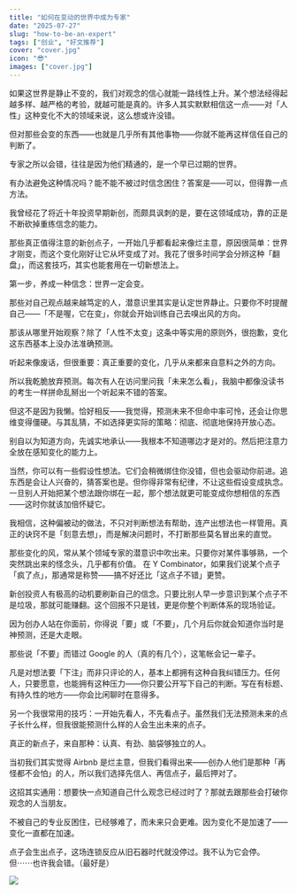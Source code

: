 ```yaml
---
title: "如何在变动的世界中成为专家"
date: "2025-07-27"
slug: "how-to-be-an-expert"
tags: ["创业", "好文推荐"]
cover: "cover.jpg"
icon: "😎"
images: ["cover.jpg"]
---
```

如果这世界是静止不变的，我们对观念的信心就能一路线性上升。某个想法经得起越多样、越严格的考验，就越可能是真的。许多人其实默默相信这一点——对「人性」这种变化不大的领域来说，这么想或许没错。



但对那些会变的东西——也就是几乎所有其他事物——你就不能再这样信任自己的判断了。



专家之所以会错，往往是因为他们精通的，是一个早已过期的世界。



有办法避免这种情况吗？能不能不被过时信念困住？答案是——可以，但得靠一点方法。



我曾经花了将近十年投资早期新创，而颇具讽刺的是，要在这领域成功，靠的正是不断砍掉重练信念的能力。



那些真正值得注意的新创点子，一开始几乎都看起来像烂主意，原因很简单：世界才刚变，而这个变化刚好让它从坏变成了对。我花了很多时间学会分辨这种「翻盘」，而这套技巧，其实也能套用在一切新想法上。



第一步，养成一种信念：世界一定会变。



那些对自己观点越来越笃定的人，潜意识里其实是认定世界静止。只要你不时提醒自己——「不是喔，它在变」，你就会开始训练自己去嗅出风的方向。



那该从哪里开始观察？除了「人性不太变」这条中等实用的原则外，很抱歉，变化这东西基本上没办法准确预测。



听起来像废话，但很重要：真正重要的变化，几乎从来都来自意料之外的方向。



所以我乾脆放弃预测。每次有人在访问里问我「未来怎么看」，我脑中都像没读书的考生一样拼命乱掰出一个听起来不错的答案。



但这不是因为我懒。恰好相反——我觉得，预测未来不但命中率可怜，还会让你思维变得僵硬。与其乱猜，不如选择更实际的策略：彻底、彻底地保持开放心态。



别自以为知道方向，先诚实地承认——我根本不知道哪边才是对的。然后把注意力全放在感知变化的能力上。



当然，你可以有一些假设性想法。它们会稍微绑住你没错，但也会驱动你前进。追东西是会让人兴奋的，猜答案也是。但你得非常有纪律，不让这些假设变成执念。
一旦别人开始把某个想法跟你绑在一起，那个想法就更可能变成你想相信的东西——这时你就该加倍怀疑它。



我相信，这种偏被动的做法，不只对判断想法有帮助，连产出想法也一样管用。真正的诀窍不是「刻意去想」，而是解决问题时，不打断那些莫名冒出来的直觉。



那些变化的风，常从某个领域专家的潜意识中吹出来。只要你对某件事够熟，一个突然跳出来的怪念头，几乎都有价值。
在 Y Combinator，如果我们说某个点子「疯了点」，那通常是称赞——搞不好还比「这点子不错」更赞。



新创投资人有极高的动机要刷新自己的信念。只要比别人早一步意识到某个点子不是垃圾，那就可能赚翻。这个回报不只是钱，更是你整个判断体系的现场验证。



因为创办人站在你面前，你得说「要」或「不要」，几个月后你就会知道你当时是神预测，还是大走眼。



那些说「不要」而错过 Google 的人（真的有几个），这笔帐会记一辈子。



凡是对想法要「下注」而非只评论的人，基本上都拥有这种自我纠错压力。任何人，只要愿意，也能拥有这种压力——你只要公开写下自己的判断。写在有标题、有持久性的地方——你会比闲聊时在意得多。



另一个我很常用的技巧：一开始先看人，不先看点子。虽然我们无法预测未来的点子长什么样，但我很能预测什么样的人会生出未来的点子。



真正的新点子，来自那种：认真、有劲、脑袋够独立的人。



当初我们其实觉得 Airbnb 是烂主意，但我们看得出来——创办人他们是那种「再怪都不会怕」的人，所以我们选择先信人、再信点子，最后押对了。



这招其实通用：想要快一点知道自己什么观念已经过时了？那就去跟那些会打破你观念的人当朋友。



不被自己的专业反困住，已经够难了，而未来只会更难。因为变化不是加速了——变化一直都在加速。



点子会生出点子，这场连锁反应从旧石器时代就没停过。我不认为它会停。
但⋯⋯也许我会错。（最好是）




![](https://prod-files-secure.s3.us-west-2.amazonaws.com/112d0858-5090-4d34-a606-b75eb8d65fd2/46476355-9cf3-4e99-9b7a-3531bc426380/1000202064.png?X-Amz-Algorithm=AWS4-HMAC-SHA256&X-Amz-Content-Sha256=UNSIGNED-PAYLOAD&X-Amz-Credential=ASIAZI2LB466RRVTLJGK%2F20250928%2Fus-west-2%2Fs3%2Faws4_request&X-Amz-Date=20250928T183713Z&X-Amz-Expires=3600&X-Amz-Security-Token=IQoJb3JpZ2luX2VjEDkaCXVzLXdlc3QtMiJGMEQCIDUn2nnzSPLrlTG0eXaSJHLIiXHh0tR5nSD%2FKXV4f3StAiBSwHjmo%2BpS8aWgqaI1FQOf2dC5C%2B%2Fb8RMwLTX4U%2BGzuyqIBAjC%2F%2F%2F%2F%2F%2F%2F%2F%2F%2F8BEAAaDDYzNzQyMzE4MzgwNSIMecLPUmcej70e7wuxKtwDk7pZiGgXT%2Bay8SJYI%2F29qiccJCm1RmikE84wap0w7gS6lVmTDUJFisMId5Lj1jRJDjHdTTGuSB5jvPysbLGN63%2BXhqhcRtSwYHa5IIl7TwuxYI7PmZk%2FvuJv7ghGH8yZn3naMkOjMb5vwE6YQFW3ugpJFp8Ta%2BY3sOUXLMwWD9pWz3uV294jY4cJoWWRpLlj8RNfjCFg5XYM%2FaWi8J7yKAeCVfwhQ3Ia93sXiuNY%2FxCFVfAgDcvnzOK6c7Wj0ckkPGKoNXaelGKkXhqa78N786x3lLFJ8Rgcq8HrHrFJD4kv7g5RMbDXLIMrbufsA9qLHh9f900YvZ7BpoWGHIn6quRxLIyQVvyZxIQXN5ZBwdJr1r6aZ2vmtzXDIAn8HulC8mAGijr8fDLkmT8N%2F4w5JP1Tms%2BrQ%2BbVNCJXiYVzTmHhPB%2FbGTi5yn3LTjl5hU3G1yN8ypFey0k3mBurvq9Yzy%2BqReYhFXh0XuZ4sdVxz9jXbZAhYIIHxS85vPHTbVDukgKyeWsN09X6kzIBM32%2Ba%2FPyH1iOS%2Br5YnYGHhgyNKC9vIyoUe8wXg%2BQRKHn5it%2BL2aUwTx4acSzckF%2FwrsanptR7wSd8KrlpCRZZxkgEwYHCcliZigyjdmJJIkw39flxgY6pgFtLW%2BYB3fD3WGCkm4U5nPsK4fBNjhOzmEx82hRLlilShB0OJFCMJHsmsIigHcHqB19E3d5ZxZ9EmGIGc2USta2XNiDxXXHioN8Pwdw6ouCme9LXqQ0jkkvyCc0t32bb%2FdxeXdRZlnfBXdQ%2FAoamjMwctP3l4I2UdDjVPWtDHTLAiSS9K2%2BH0qmENEf01gCEfEaYEouRQv6FWm%2FLBIrGGsoselKK4%2Fg&X-Amz-Signature=cffe2cbe1c87fb355431777b65e1499df4845553ef2a82fa7bb0c602dabc7db3&X-Amz-SignedHeaders=host&x-amz-checksum-mode=ENABLED&x-id=GetObject)

